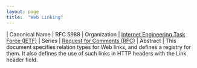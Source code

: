 ```yaml
---
layout: page
title:  "Web Linking"
---
```


| Canonical Name | RFC 5988
| Organization | [Internet Engineering Task Force (IETF)](..)
| Series | [Request for Comments (RFC)](..)
| Abstract | This document specifies relation types for Web links, and defines a registry for them. It also defines the use of such links in HTTP headers with the Link header field.